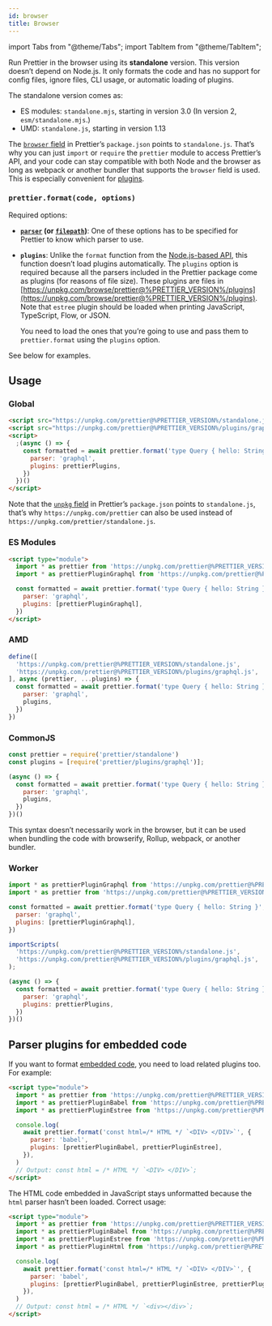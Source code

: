 ```yaml
---
id: browser
title: Browser
---
```


import Tabs from "@theme/Tabs";
import TabItem from "@theme/TabItem";

Run Prettier in the browser using its **standalone** version. This version doesn’t depend on Node.js. It only formats the code and has no support for config files, ignore files, CLI usage, or automatic loading of plugins.

The standalone version comes as:

- ES modules: `standalone.mjs`, starting in version 3.0 (In version 2, `esm/standalone.mjs`.)
- UMD: `standalone.js`, starting in version 1.13

The [`browser` field](https://github.com/defunctzombie/package-browser-field-spec) in Prettier’s `package.json` points to `standalone.js`. That’s why you can just `import` or `require` the `prettier` module to access Prettier’s API, and your code can stay compatible with both Node and the browser as long as webpack or another bundler that supports the `browser` field is used. This is especially convenient for [plugins](plugins.md).

### `prettier.format(code, options)`

Required options:

- **[`parser`](options.md#parser) (or [`filepath`](options.md#file-path))**: One of these options has to be specified for Prettier to know which parser to use.

- **`plugins`**: Unlike the `format` function from the [Node.js-based API](api.md#prettierformatsource-options), this function doesn’t load plugins automatically. The `plugins` option is required because all the parsers included in the Prettier package come as plugins (for reasons of file size). These plugins are files in [https://unpkg.com/browse/prettier@%PRETTIER_VERSION%/plugins](https://unpkg.com/browse/prettier@%PRETTIER_VERSION%/plugins). Note that `estree` plugin should be loaded when printing JavaScript, TypeScript, Flow, or JSON.

  You need to load the ones that you’re going to use and pass them to `prettier.format` using the `plugins` option.

See below for examples.

## Usage

### Global

```html
<script src="https://unpkg.com/prettier@%PRETTIER_VERSION%/standalone.js"></script>
<script src="https://unpkg.com/prettier@%PRETTIER_VERSION%/plugins/graphql.js"></script>
<script>
  ;(async () => {
    const formatted = await prettier.format('type Query { hello: String }', {
      parser: 'graphql',
      plugins: prettierPlugins,
    })
  })()
</script>
```

Note that the [`unpkg` field](https://unpkg.com/#examples) in Prettier’s `package.json` points to `standalone.js`, that’s why `https://unpkg.com/prettier` can also be used instead of `https://unpkg.com/prettier/standalone.js`.

### ES Modules

```html
<script type="module">
  import * as prettier from 'https://unpkg.com/prettier@%PRETTIER_VERSION%/standalone.mjs'
  import * as prettierPluginGraphql from 'https://unpkg.com/prettier@%PRETTIER_VERSION%/plugins/graphql.mjs'

  const formatted = await prettier.format('type Query { hello: String }', {
    parser: 'graphql',
    plugins: [prettierPluginGraphql],
  })
</script>
```

### AMD

```js
define([
  'https://unpkg.com/prettier@%PRETTIER_VERSION%/standalone.js',
  'https://unpkg.com/prettier@%PRETTIER_VERSION%/plugins/graphql.js',
], async (prettier, ...plugins) => {
  const formatted = await prettier.format('type Query { hello: String }', {
    parser: 'graphql',
    plugins,
  })
})
```

### CommonJS

```js
const prettier = require('prettier/standalone')
const plugins = [require('prettier/plugins/graphql')];

(async () => {
  const formatted = await prettier.format('type Query { hello: String }', {
    parser: 'graphql',
    plugins,
  })
})()
```

This syntax doesn’t necessarily work in the browser, but it can be used when bundling the code with browserify, Rollup, webpack, or another bundler.

### Worker

<Tabs groupId="worker-type">
<TabItem value="module" label="Module worker">

```js
import * as prettierPluginGraphql from 'https://unpkg.com/prettier@%PRETTIER_VERSION%1/plugins/graphql.mjs'
import * as prettier from 'https://unpkg.com/prettier@%PRETTIER_VERSION%/standalone.mjs'

const formatted = await prettier.format('type Query { hello: String }', {
  parser: 'graphql',
  plugins: [prettierPluginGraphql],
})
```

</TabItem>
<TabItem value="classic" label="Classic worker">

```js
importScripts(
  'https://unpkg.com/prettier@%PRETTIER_VERSION%/standalone.js',
  'https://unpkg.com/prettier@%PRETTIER_VERSION%/plugins/graphql.js',
);

(async () => {
  const formatted = await prettier.format('type Query { hello: String }', {
    parser: 'graphql',
    plugins: prettierPlugins,
  })
})()
```

</TabItem>
</Tabs>

## Parser plugins for embedded code

If you want to format [embedded code](options.md#embedded-language-formatting), you need to load related plugins too. For example:

```html
<script type="module">
  import * as prettier from 'https://unpkg.com/prettier@%PRETTIER_VERSION%/standalone.mjs'
  import * as prettierPluginBabel from 'https://unpkg.com/prettier@%PRETTIER_VERSION%/plugins/babel.mjs'
  import * as prettierPluginEstree from 'https://unpkg.com/prettier@%PRETTIER_VERSION%/plugins/estree.mjs'

  console.log(
    await prettier.format('const html=/* HTML */ `<DIV> </DIV>`', {
      parser: 'babel',
      plugins: [prettierPluginBabel, prettierPluginEstree],
    }),
  )
  // Output: const html = /* HTML */ `<DIV> </DIV>`;
</script>
```

The HTML code embedded in JavaScript stays unformatted because the `html` parser hasn’t been loaded. Correct usage:

```html
<script type="module">
  import * as prettier from 'https://unpkg.com/prettier@%PRETTIER_VERSION%/standalone.mjs'
  import * as prettierPluginBabel from 'https://unpkg.com/prettier@%PRETTIER_VERSION%/plugins/babel.mjs'
  import * as prettierPluginEstree from 'https://unpkg.com/prettier@%PRETTIER_VERSION%/plugins/estree.mjs'
  import * as prettierPluginHtml from 'https://unpkg.com/prettier@%PRETTIER_VERSION%/plugins/html.mjs'

  console.log(
    await prettier.format('const html=/* HTML */ `<DIV> </DIV>`', {
      parser: 'babel',
      plugins: [prettierPluginBabel, prettierPluginEstree, prettierPluginHtml],
    }),
  )
  // Output: const html = /* HTML */ `<div></div>`;
</script>
```
